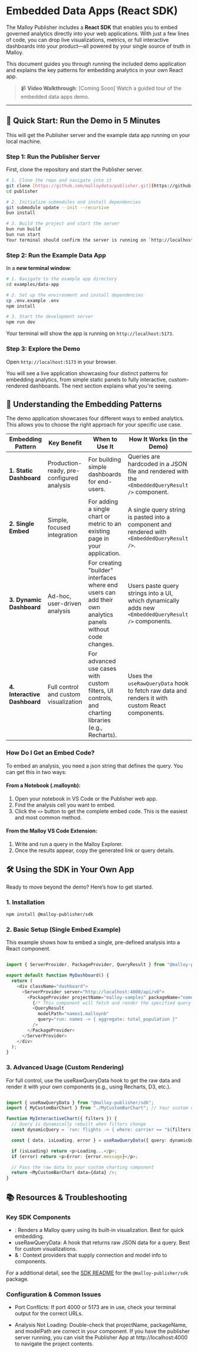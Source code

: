 # Embedded Data Apps (React SDK)

The Malloy Publisher includes a **React SDK** that enables you to embed governed analytics directly into your web applications. With just a few lines of code, you can drop live visualizations, metrics, or full interactive dashboards into your product—all powered by your single source of truth in Malloy.

This document guides you through running the included demo application and explains the key patterns for embedding analytics in your own React app.

> 📹 **Video Walkthrough**: [Coming Soon] Watch a guided tour of the embedded data apps demo.

---

## 🚀 Quick Start: Run the Demo in 5 Minutes

This will get the Publisher server and the example data app running on your local machine.

### Step 1: Run the Publisher Server

First, clone the repository and start the Publisher server.

```bash
# 1. Clone the repo and navigate into it
git clone [https://github.com/malloydata/publisher.git](https://github.com/malloydata/publisher.git)
cd publisher

# 2. Initialize submodules and install dependencies
git submodule update --init --recursive
bun install

# 3. Build the project and start the server
bun run build
bun run start
Your terminal should confirm the server is running on `http://localhost:4000`. Leave this terminal running.
```

### Step 2: Run the Example Data App

In a **new terminal window**:

```bash
# 1. Navigate to the example app directory
cd examples/data-app

# 2. Set up the environment and install dependencies
cp .env.example .env
npm install

# 3. Start the development server
npm run dev
```

Your terminal will show the app is running on `http://localhost:5173`.

### Step 3: Explore the Demo

Open `http://localhost:5173` in your browser.

You will see a live application showcasing four distinct patterns for embedding analytics, from simple static panels to fully interactive, custom-rendered dashboards. The next section explains what you're seeing.

## 🎯 Understanding the Embedding Patterns

The demo application showcases four different ways to embed analytics. This allows you to choose the right approach for your specific use case.

| Embedding Pattern | Key Benefit | When to Use It | How It Works (in the Demo) |
|------------------|-------------|----------------|---------------------------|
| **1. Static Dashboard** | Production-ready, pre-configured analysis | For building simple dashboards for end-users. | Queries are hardcoded in a JSON file and rendered with the `<EmbeddedQueryResult />` component. |
| **2. Single Embed** | Simple, focused integration | For adding a single chart or metric to an existing page in your application. | A single query string is pasted into a component and rendered with `<EmbeddedQueryResult />`. |
| **3. Dynamic Dashboard** | Ad-hoc, user-driven analysis | For creating "builder" interfaces where end users can add their own analytics panels without code changes. | Users paste query strings into a UI, which dynamically adds new `<EmbeddedQueryResult />` components. |
| **4. Interactive Dashboard** | Full control and custom visualization | For advanced use cases with custom filters, UI controls, and charting libraries (e.g., Recharts). | Uses the `useRawQueryData` hook to fetch raw data and renders it with custom React components. |


### How Do I Get an Embed Code?

To embed an analysis, you need a json string that defines the query. You can get this in two ways:

#### From a Notebook (.malloynb):

1. Open your notebook in VS Code or the Publisher web app.
2. Find the analysis cell you want to embed.
3. Click the `<>` button to get the complete embed code. This is the easiest and most common method.

#### From the Malloy VS Code Extension:

1. Write and run a query in the Malloy Explorer.
2. Once the results appear, copy the generated link or query details.

## 🛠️ Using the SDK in Your Own App
Ready to move beyond the demo? Here’s how to get started.

### 1. Installation
```bash
npm install @malloy-publisher/sdk
```

### 2. Basic Setup (Single Embed Example)
This example shows how to embed a single, pre-defined analysis into a React component.

```TypeScript

import { ServerProvider, PackageProvider, QueryResult } from "@malloy-publisher/sdk";

export default function MyDashboard() {
  return (
    <div className="dashboard">
      <ServerProvider server="http://localhost:4000/api/v0">
        <PackageProvider projectName="malloy-samples" packageName="names">
          {/* This component will fetch and render the specified query */}
          <QueryResult
            modelPath="names1.malloynb"
            query="run: names -> { aggregate: total_population }"
          />
        </PackageProvider>
      </ServerProvider>
    </div>
  );
}
```

### 3. Advanced Usage (Custom Rendering)
For full control, use the useRawQueryData hook to get the raw data and render it with your own components (e.g., using Recharts, D3, etc.).

```TypeScript

import { useRawQueryData } from "@malloy-publisher/sdk";
import { MyCustomBarChart } from "./MyCustomBarChart"; // Your custom component

function MyInteractiveChart({ filters }) {
  // Query is dynamically rebuilt when filters change
  const dynamicQuery = `run: flights -> { where: carrier == "${filters.carrier}" } -> { ... }`;

  const { data, isLoading, error } = useRawQueryData({ query: dynamicQuery, modelPath: "flights.malloynb" });

  if (isLoading) return <p>Loading...</p>;
  if (error) return <p>Error: {error.message}</p>;

  // Pass the raw data to your custom charting component
  return <MyCustomBarChart data={data} />;
}
```

## 📚 Resources & Troubleshooting
### Key SDK Components
- <QueryResult />: Renders a Malloy query using its built-in visualization. Best for quick embedding.
- useRawQueryData: A hook that returns raw JSON data for a query. Best for custom visualizations.
- <ServerProvider /> & <PackageProvider />: Context providers that supply connection and model info to components.

For a additional detail, see the [SDK README](../../packages/sdk/README.md) for the `@malloy-publisher/sdk` package.

### Configuration & Common Issues
- Port Conflicts: If port 4000 or 5173 are in use, check your terminal output for the correct URLs.

- Analysis Not Loading: Double-check that projectName, packageName, and modelPath are correct in your component. If you have the publisher server running, you can visit the Publisher App at http://localhost:4000 to navigate the project contents.